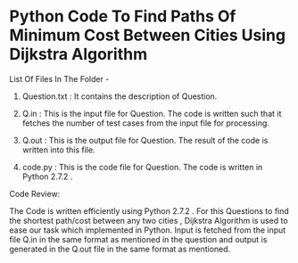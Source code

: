 # Python Code To Find Paths Of Minimum Cost Between Cities Using Dijkstra Algorithm

List Of Files In The Folder - 

1. Question.txt : It contains the description of Question.

2. Q.in : This is the input file for Question. The code is written such that it fetches the number of test cases from the input file for processing.

3. Q.out : This is the output file for Question. The result of the code is written into this file.

4. code.py : This is the code file for Question. The code is written in Python 2.7.2 .



Code Review:

The Code is written efficiently using Python 2.7.2 . For this Questions to find the shortest path/cost between any two cities , Dijkstra Algorithm is used to ease our task which implemented in Python.
Input is fetched from the input file Q.in in the same format as mentioned in the question and output is generated in the Q.out file in the same format as mentioned.
 

 
